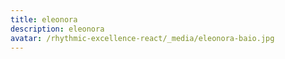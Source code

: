 ```yaml
---
title: eleonora
description: eleonora
avatar: /rhythmic-excellence-react/_media/eleonora-baio.jpg
---
```


